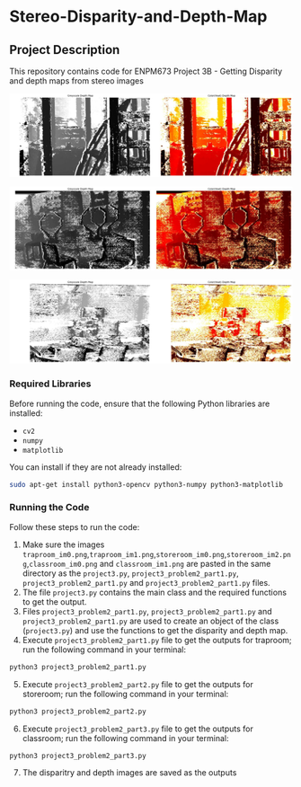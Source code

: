 # Stereo-Disparity-and-Depth-Map

## Project Description
This repository contains code for ENPM673 Project 3B - Getting Disparity and depth maps from stereo images

![alt text](https://github.com/suhasnagaraj99/Stereo-Disparity-and-Depth-Map/blob/main/Results/traproom_depth.jpg?raw=false)

![alt text](https://github.com/suhasnagaraj99/Stereo-Disparity-and-Depth-Map/blob/main/Results/storeroom_depth.jpg?raw=false)

![alt text](https://github.com/suhasnagaraj99/Stereo-Disparity-and-Depth-Map/blob/main/Results/classroom_depth.jpg?raw=false)

### Required Libraries
Before running the code, ensure that the following Python libraries are installed:

- `cv2`
- `numpy`
- `matplotlib`

You can install if they are not already installed:

```bash
sudo apt-get install python3-opencv python3-numpy python3-matplotlib
```

### Running the Code
Follow these steps to run the code:

1. Make sure the images `traproom_im0.png`,`traproom_im1.png`,`storeroom_im0.png`,`storeroom_im2.png`,`classroom_im0.png` and `classroom_im1.png` are pasted in the same directory as the `project3.py`, `project3_problem2_part1.py`, `project3_problem2_part1.py` and `project3_problem2_part1.py` files.
2. The file `project3.py` contains the main class and the required functions to get the output.
3. Files `project3_problem2_part1.py`, `project3_problem2_part1.py` and `project3_problem2_part1.py` are used to create an object of the class (`project3.py`) and use the functions to get the disparity and depth map.
4. Execute `project3_problem2_part1.py` file to get the outputs for traproom; run the following command in your terminal:
```bash
python3 project3_problem2_part1.py
```
5. Execute `project3_problem2_part2.py` file to get the outputs for storeroom; run the following command in your terminal:
```bash
python3 project3_problem2_part2.py
```
6. Execute `project3_problem2_part3.py` file to get the outputs for classroom; run the following command in your terminal:
```bash
python3 project3_problem2_part3.py
```
7. The disparitry and depth images are saved as the outputs
